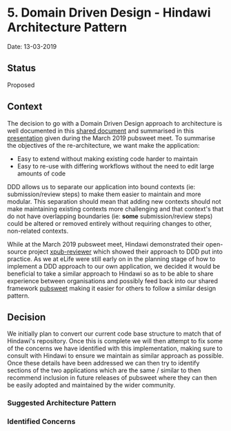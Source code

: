 # 5. Domain Driven Design - Hindawi Architecture Pattern

Date: 13-03-2019

## Status

Proposed

## Context

The decision to go with a Domain Driven Design approach to architecture is well documented in this [shared document](https://docs.google.com/document/d/1fN4_0tAMCbPptn1cjauJdDwLMonOeaM7Ha4FK-Vao-k/) and summarised in this [presentation](https://docs.google.com/presentation/d/13YlQLMZPCsvCVdKVh6hsOUkS3PCAyuMATwikXVRMjQA) given during the March 2019 pubsweet meet. To summarise the objectives of the re-architecture, we want make the application:

- Easy to extend without making existing code harder to maintain
- Easy to re-use with differing workflows without the need to edit large amounts of code

DDD allows us to separate our application into bound contexts (ie: submission/review steps) to make them easier to maintain and more modular. This separation should mean that adding new contexts should not make maintaining existing contexts more challenging and that context's that do not have overlapping boundaries (ie: **some** submission/review steps) could be altered or removed entirely without requiring changes to other, non-related contexts.

While at the March 2019 pubsweet meet, Hindawi demonstrated their open-source project [xpub-reviewer](https://gitlab.com/hindawi/xpub/xpub-review) which showed their approach to DDD put into practice. As we at eLife were still early on in the planning stage of how to implement a DDD approach to our own application, we decided it would be beneficial to take a similar approach to Hindawi so as to be able to share experience between organisations and possibly feed back into our shared framework [pubsweet](https://gitlab.coko.foundation/pubsweet/pubsweet) making it easier for others to follow a similar design pattern.

## Decision

We initially plan to convert our current code base structure to match that of Hindawi's repository. Once this is complete we will then attempt to fix some of the concerns we have identified with this implementation, making sure to consult with Hindawi to ensure we maintain as similar approach as possible. Once these details have been addressed we can then try to identify sections of the two applications which are the same / similar to then recommend inclusion in future releases of pubsweet where they can then be easily adopted and maintained by the wider community.

### Suggested Architecture Pattern

### Identified Concerns
